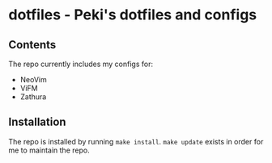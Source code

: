 # dotfiles - Peki's dotfiles and configs

## Contents

The repo currently includes my configs for:

- NeoVim
- ViFM
- Zathura

## Installation

The repo is installed by running `make install`.
`make update` exists in order for me to maintain the repo.
